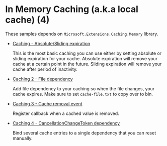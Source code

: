 # In Memory Caching (a.k.a local cache) (4)

  These samples depends on `Microsoft.Extensions.Caching.Memory` library. 

  * [Caching - Absolute/Sliding expiration](/projects/caching/caching-1)

    This is the most basic caching you can use either by setting absolute or sliding expiration for your cache. Absolute expiration will remove your cache at a certain point in the future. Sliding expiration will remove your cache after period of inactivity.

  * [Caching 2 - File dependency](/projects/caching/caching-2)
    
    Add file dependency to your caching so when the file changes, your cache expires. Make sure to set `cache-file.txt` to copy over to bin.

  * [Caching 3 - Cache removal event](/projects/caching/caching-3)

    Register callback when a cached value is removed.

  * [Caching 4 - CancellationChangeToken dependency](/projects/caching/caching-4)

    Bind several cache entries to a single dependency that you can reset manually.
